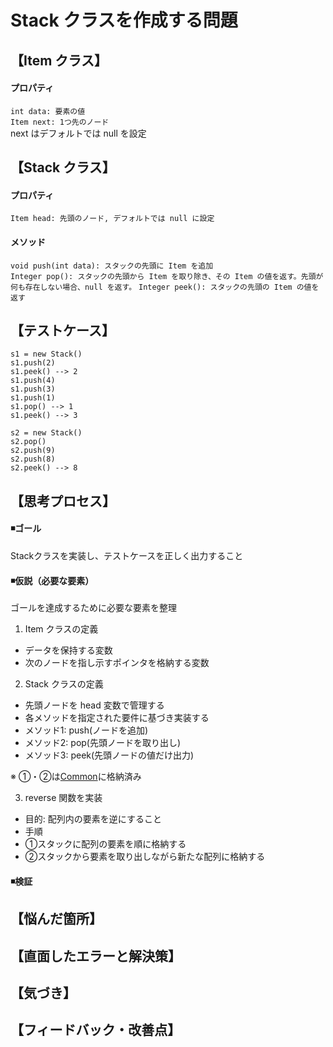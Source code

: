 # Stack クラスを作成する問題


## 【Item クラス】
#### プロパティ
`int data: 要素の値`   
`Item next: 1つ先のノード`  
next はデフォルトでは null を設定  

## 【Stack クラス】
#### プロパティ
`Item head: 先頭のノード, デフォルトでは null に設定`  

#### メソッド
`void push(int data): スタックの先頭に Item を追加`  
`Integer pop(): スタックの先頭から Item を取り除き、その Item の値を返す。先頭が何も存在しない場合、null を返す。`
`Integer peek(): スタックの先頭の Item の値を返す`


## 【テストケース】
`s1 = new Stack()`  
`s1.push(2)`  
`s1.peek() --> 2`  
`s1.push(4)`  
`s1.push(3)`  
`s1.push(1)`  
`s1.pop() --> 1`  
`s1.peek() --> 3`  
  
`s2 = new Stack()`  
`s2.pop()`  
`s2.push(9)`  
`s2.push(8)`  
`s2.peek() --> 8`  
  

## 【思考プロセス】
#### ◾️ゴール  
Stackクラスを実装し、テストケースを正しく出力すること  

#### ◾️仮説（必要な要素）  
ゴールを達成するために必要な要素を整理  
  
1. Item クラスの定義  
- データを保持する変数  
- 次のノードを指し示すポインタを格納する変数  
  
2. Stack クラスの定義    
- 先頭ノードを head 変数で管理する  
- 各メソッドを指定された要件に基づき実装する
- メソッド1: push(ノードを追加)  
- メソッド2: pop(先頭ノードを取り出し)  
- メソッド3: peek(先頭ノードの値だけ出力)  

※ ①・②は[Common](../Common/js)に格納済み  

3. reverse 関数を実装
- 目的: 配列内の要素を逆にすること  
- 手順   
- ①スタックに配列の要素を順に格納する  
- ②スタックから要素を取り出しながら新たな配列に格納する  

#### ◾️検証  
  

## 【悩んだ箇所】
  

## 【直面したエラーと解決策】
  

## 【気づき】
  

## 【フィードバック・改善点】

